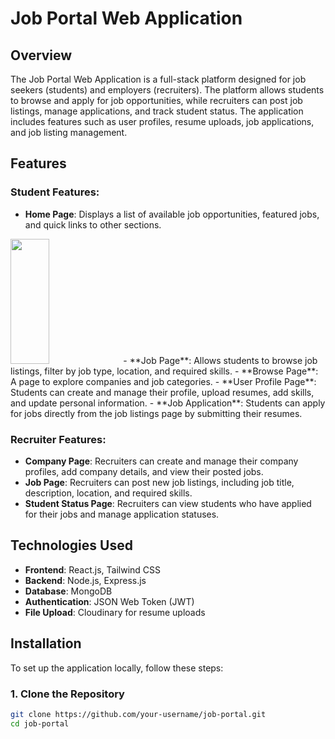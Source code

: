 # Job Portal Web Application

## Overview
The Job Portal Web Application is a full-stack platform designed for job seekers (students) and employers (recruiters). The platform allows students to browse and apply for job opportunities, while recruiters can post job listings, manage applications, and track student status. The application includes features such as user profiles, resume uploads, job applications, and job listing management.

## Features

### Student Features:
- **Home Page**: Displays a list of available job opportunities, featured jobs, and quick links to other sections.
<img src="Image/home_page" width="35%" height="200" style="display;">
- **Job Page**: Allows students to browse job listings, filter by job type, location, and required skills.
- **Browse Page**: A page to explore companies and job categories.
- **User Profile Page**: Students can create and manage their profile, upload resumes, add skills, and update personal information.
- **Job Application**: Students can apply for jobs directly from the job listings page by submitting their resumes.

### Recruiter Features:
- **Company Page**: Recruiters can create and manage their company profiles, add company details, and view their posted jobs.
- **Job Page**: Recruiters can post new job listings, including job title, description, location, and required skills.
- **Student Status Page**: Recruiters can view students who have applied for their jobs and manage application statuses.

## Technologies Used

- **Frontend**: React.js, Tailwind CSS
- **Backend**: Node.js, Express.js
- **Database**: MongoDB
- **Authentication**: JSON Web Token (JWT)
- **File Upload**: Cloudinary for resume uploads

## Installation

To set up the application locally, follow these steps:

### 1. Clone the Repository
```bash
git clone https://github.com/your-username/job-portal.git
cd job-portal
